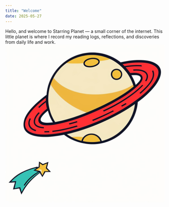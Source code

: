 ```yaml
---
title: "Welcome"
date: 2025-05-27
---
```

Hello, and welcome to Starring Planet — a small corner of the internet.
This little planet is where I record my reading logs, reflections, and discoveries from daily life and work.<br>
![profile](assets/images/profile.jpg)
